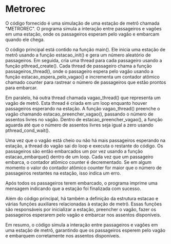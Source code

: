 # Metrorec

O código fornecido é uma simulação de uma estação de metrô chamada "METROREC". O programa simula a interação entre passageiros e vagões em uma estação, onde os passageiros esperam pelo vagão e embarcam quando ele chega.

O código principal está contido na função main(). Ele inicia uma estação de metrô usando a função estacao_init() e gera um número aleatório de passageiros. Em seguida, cria uma thread para cada passageiro usando a função pthread_create(). Cada thread de passageiro chama a função passageiros_thread(), onde o passageiro espera pelo vagão usando a função estacao_espera_pelo_vagao() e incrementa um contador atômico chamado counter para rastrear o número de passageiros que estão prontos para embarcar.

Em paralelo, há outra thread chamada vagao_thread() que representa um vagão de metrô. Esta thread é criada em um loop enquanto houver passageiros esperando na estação. A função vagao_thread() preenche o vagão chamando estacao_preencher_vagao(), passando o número de assentos livres no vagão. Dentro de estacao_preencher_vagao(), a função aguarda até que o número de assentos livres seja igual a zero usando pthread_cond_wait().

Uma vez que o vagão está cheio ou não há mais passageiros esperando na estação, a thread do vagão sai do loop e executa o restante do código. Os passageiros são então embarcados um por vez usando a função estacao_embarque() dentro de um loop. Cada vez que um passageiro embarca, o contador atômico counter é decrementado. Se em algum momento o valor do contador atômico counter for maior que o número de passageiros restantes na estação, isso indica um erro.

Após todos os passageiros terem embarcado, o programa imprime uma mensagem indicando que a estação foi finalizada com sucesso.

Além do código principal, há também a definição da estrutura estacao e várias funções auxiliares relacionadas à estação de metrô. Essas funções são responsáveis por inicializar a estação, preencher o vagão, fazer os passageiros esperarem pelo vagão e embarcar nos assentos disponíveis.

Em resumo, o código simula a interação entre passageiros e vagões em uma estação de metrô, garantindo que os passageiros esperem pelo vagão e embarquem corretamente nos assentos disponíveis.
